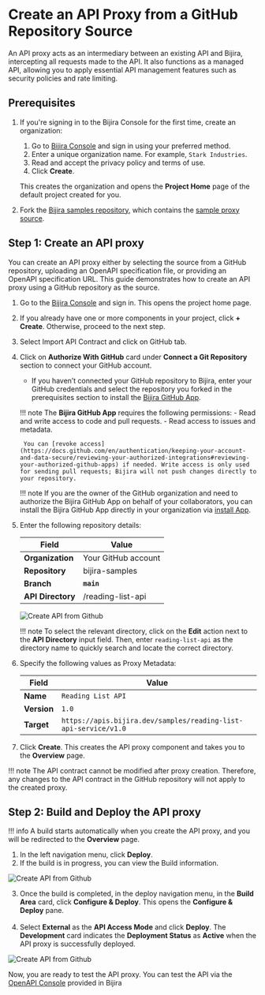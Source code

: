 # Create an API Proxy from a GitHub Repository Source

An API proxy acts as an intermediary between an existing API and Bijira, intercepting all requests made to the API. It also functions as a managed API, allowing you to apply essential API management features such as security policies and rate limiting.

## Prerequisites

1. If you're signing in to the Bijira Console for the first time, create an organization:
    1. Go to [Bijira Console](https://console.bijira.dev/) and sign in using your preferred method.
    2. Enter a unique organization name. For example, `Stark Industries`.
    3. Read and accept the privacy policy and terms of use.
    4. Click **Create**.

    This creates the organization and opens the **Project Home** page of the default project created for you.

2. Fork the [Bijira samples repository](https://github.com/wso2/bijira-samples), which contains the [sample proxy source](https://github.com/wso2/bijira-samples/tree/main/reading-list-api).

## Step 1: Create an API proxy

You can create an API proxy either by selecting the source from a GitHub repository, uploading an OpenAPI specification file, or providing an OpenAPI specification URL. This guide demonstrates how to create an API proxy using a GitHub repository as the source.

1. Go to the [Bijira Console](https://console.bijira.dev/) and sign in. This opens the project home page.
2. If you already have one or more components in your project, click **+ Create**. Otherwise, proceed to the next step.
3. Select Import API Contract and click on GitHub tab.
4. Click on **Authorize With GitHub** card under **Connect a Git Repository** section to connect your GitHub account.
    - If you haven’t connected your GitHub repository to Bijira, enter your GitHub credentials and select the repository you forked in the prerequisites section to install the [Bijira GitHub App](https://github.com/marketplace/choreo-apps).

    !!! note
        The **Bijira GitHub App** requires the following permissions:
         - Read and write access to code and pull requests.
         - Read access to issues and metadata.

        You can [revoke access](https://docs.github.com/en/authentication/keeping-your-account-and-data-secure/reviewing-your-authorized-integrations#reviewing-your-authorized-github-apps) if needed. Write access is only used for sending pull requests; Bijira will not push changes directly to your repository.

    !!! note
        If you are the owner of the GitHub organization and need to authorize the Bijira GitHub App on behalf of your collaborators, you can install the Bijira GitHub App directly in your organization via [install App](https://github.com/marketplace/choreo-apps).

5. Enter the following repository details:

    | **Field**              | **Value**          |
    |------------------------|--------------------|
    | **Organization**       | Your GitHub account|
    | **Repository**         | bijira-samples     |
    | **Branch**             | **`main`**         |
    | **API Directory**      | /reading-list-api |


    ![Create API from Github](../../assets/img/create-api-proxy/import-from-github/api_from_github_select_repo.png)

    !!! note
        To select the relevant directory, click on the **Edit** action next to the **API Directory** input field. Then, enter `reading-list-api` as the directory name to quickly search and locate the correct directory.

6. Specify the following values as Proxy Metadata:

    | **Field**       | **Value**                                  |
    |-----------------|--------------------------------------------|
    | **Name**     | `Reading List API`                                   |
    | **Version**     | `1.0`                                      |
    | **Target**      | `https://apis.bijira.dev/samples/reading-list-api-service/v1.0`|

7. Click **Create**. This creates the API proxy component and takes you to the **Overview** page.

!!! note
    The API contract cannot be modified after proxy creation. Therefore, any changes to the API contract in the GitHub repository will not apply to the created proxy.

## Step 2: Build and Deploy the API proxy

!!! info
    A build starts automatically when you create the API proxy, and you will be redirected to the **Overview** page.

1. In the left navigation menu, click **Deploy**.
2. If the build is in progress, you can view the Build information.

![Create API from Github](../../assets/img/create-api-proxy/import-from-github/api_from_github_build_page.png)


 <!-- keep list -->
3. Once the build is completed, in the deploy navigation menu, in the **Build Area** card, click **Configure & Deploy**. 
   This opens the **Configure & Deploy** pane. <br><br>
4. Select **External** as the **API Access Mode** and click **Deploy**. The **Development** card indicates the **Deployment Status** as **Active** when the API proxy is successfully deployed.

![Create API from Github](../../assets/img/create-api-proxy/import-from-github/api_from_github_deploy_page.png)

Now, you are ready to test the API proxy. You can test the API via the [OpenAPI Console](../../../test-api-proxy/openapi-console/) provided in Bijira